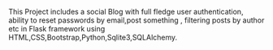 This Project includes a social Blog with full fledge user authentication, ability to reset passwords by email,post something ,
filtering posts by author etc in Flask framework using HTML,CSS,Bootstrap,Python,Sqlite3,SQLAlchemy.
